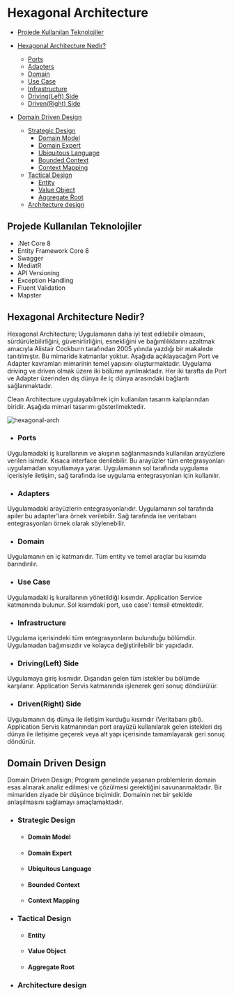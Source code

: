 # Hexagonal Architecture

- [Projede Kullanılan Teknolojiler](#usage)

- [Hexagonal Architecture Nedir?](#what-is-hexagonal-arch)

  - [Ports](#ports)
  - [Adapters](#adapters)
  - [Domain](#domain)
  - [Use Case](#use-case)
  - [Infrastructure](#infrastructure)
  - [Driving(Left) Side](#driving-side)
  - [Driven(Right) Side](#driven-side)

- [Domain Driven Design](#domain-driven-design)
  - [Strategic Design](#strategic-design)
    - [Domain Model](#domain-model)
    - [Domain Expert](#domain-expert)
    - [Ubiquitous Language](#ubiquitous-language)
    - [Bounded Context](#bounded-context)
    - [Context Mapping](#context-mapping)
  - [Tactical Design](#tactical-design)
    - [Entity](#entity)
    - [Value Object](#value-object)
    - [Aggregate Root](#aggregate-root)
  - [Architecture design](#architecture-design)


## <a name="usage">Projede Kullanılan Teknolojiler</a>

- .Net Core 8
- Entity Framework Core 8
- Swagger
- MediatR
- API Versioning
- Exception Handling
- Fluent Validation
- Mapster

## <a name="what-is-hexagonal-arch">Hexagonal Architecture Nedir?</a>

Hexagonal Architecture; Uygulamanın daha iyi test edilebilir olmasını, sürdürülebilirliğini, güvenirlirliğini, esnekliğini ve bağımlılıklarını azaltmak amacıyla Alistair Cockburn tarafından 2005 yılında yazdığı bir makalede tanıtılmıştır. Bu mimaride katmanlar yoktur. Aşağıda açıklayacağım Port ve Adapter kavramları mimarinin temel yapısını oluşturmaktadır. Uygulama driving ve driven olmak üzere iki bölüme ayrılmaktadır. Her iki tarafta da Port ve Adapter üzerinden dış dünya ile iç dünya arasındaki bağlantı sağlanmaktadır.

Clean Architecture uygulayabilmek için kullanılan tasarım kalıplarından biridir. Aşağıda mimari tasarımı gösterilmektedir.

![hexagonal-arch](https://user-images.githubusercontent.com/16361055/149714561-e41132d2-e196-4246-89e0-3ed3703af2ca.png)

- ### <a name="ports">Ports</a>

Uygulamadaki iş kurallarının ve akışının sağlanmasında kullanılan arayüzlere verilen isimdir. Kısaca interface denilebilir. Bu arayüzler tüm entegrasyonları uygulamadan soyutlamaya yarar. Uygulamanın sol tarafında uygulama içerisiyle iletişim, sağ tarafında ise uygulama entegrasyonları için kullanılır.

- ### <a name="adapters">Adapters</a>

Uygulamadaki arayüzlerin entegrasyonlarıdır. Uygulamanın sol tarafında apiler bu adapter'lara örnek verilebilir. Sağ tarafında ise veritabanı entegrasyonları örnek olarak söylenebilir.

- ### <a name="domain">Domain</a>

Uygulamanın en iç katmanıdır. Tüm entity ve temel araçlar bu kısımda barındırılır.

- ### <a name="use-case">Use Case</a>

Uygulamadaki iş kurallarının yönetildiği kısımdır. Application Service katmanında bulunur. Sol kısımdaki port, use case'i temsil etmektedir.

- ### <a name="infrastructure">Infrastructure</a>

Uygulama içerisindeki tüm entegrasyonların bulunduğu bölümdür. Uygulamadan bağımsızdır ve kolayca değiştirilebilir bir yapıdadır.

- ### <a name="driving-side">Driving(Left) Side</a>

Uygulamaya giriş kısmıdır. Dışarıdan gelen tüm istekler bu bölümde karşılanır. Application Servis katmanında işlenerek geri sonuç döndürülür.

- ### <a name="driven-side">Driven(Right) Side</a>

Uygulamanın dış dünya ile iletişim kurduğu kısımdır (Veritabanı gibi). Application Servis katmanından port arayüzü kullanılarak gelen istekleri dış dünya ile iletişime geçerek veya alt yapı içerisinde tamamlayarak geri sonuç döndürür.


## <a name="domain-driven-design">Domain Driven Design</a>

Domain Driven Design; Program genelinde yaşanan problemlerin domain esas alınarak analiz edilmesi ve çözülmesi gerektiğini savunanmaktadır. Bir mimariden ziyade bir düşünce biçimidir. Domainin net bir şekilde anlaşılmasını sağlamayı amaçlamaktadır.

- ### <a name="strategic-design">Strategic Design</a>
  - #### <a name="domain-model">Domain Model</a>
  - #### <a name="domain-expert">Domain Expert</a>
  - #### <a name="ubiquitous-language">Ubiquitous Language</a>
  - #### <a name="bounded-context">Bounded Context</a>
  - #### <a name="context-mapping">Context Mapping</a>

- ### <a name="tactical-design">Tactical Design</a>
  - #### <a name="entity">Entity</a>
  - #### <a name="value-object">Value Object</a>
  - #### <a name="aggregate-root">Aggregate Root</a>

- ### <a name="architecture-design">Architecture design</a>
